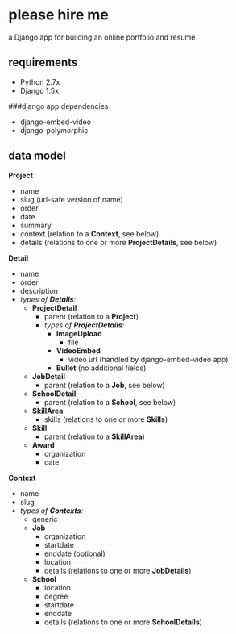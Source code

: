 # please hire me
a Django app for building an online portfolio and resume

## requirements
*	Python 2.7x
*	Django 1.5x

###django app dependencies
*	django-embed-video
*	django-polymorphic

## data model
**Project**

*	name
*	slug (url-safe version of name)
*	order
*	date
*	summary
*	context (relation to a **Context**, see below)
*	details (relations to one or more **ProjectDetails**, see below)

**Detail**

*	name
*	order
*	description
*	*types of **Details**:*
	*	**ProjectDetail**
		* parent (relation to a **Project**)
		* *types of **ProjectDetails**:*
			* **ImageUpload**
				* file
			* **VideoEmbed**
				* video url (handled by django-embed-video app)
			* **Bullet** (no additional fields)
	* **JobDetail**
		* parent (relation to a **Job**, see below)
	* **SchoolDetail**
		* parent (relation to a **School**, see below)
	* **SkillArea**
		* skills (relations to one or more **Skills**)
	* **Skill**
		* parent (relation to a **SkillArea**)
	* **Award**
		* organization
		* date

**Context**

* name
* slug
* *types of **Contexts**:*
	* generic
	* **Job**
		* organization
		* startdate
		* enddate (optional)
		* location
		* details (relations to one or more **JobDetails**)
	* **School**
		* location
		* degree
		* startdate
		* enddate
		* details (relations to one or more **SchoolDetails**)
